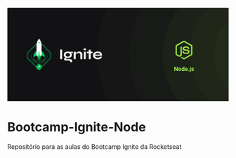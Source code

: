 ![Ignite](https://github.com/henriqueritter/Bootcamp-Ignite-Node/blob/main/cover-node.js.png?raw=true)
# Bootcamp-Ignite-Node
Repositório para as aulas do Bootcamp Ignite da Rocketseat
